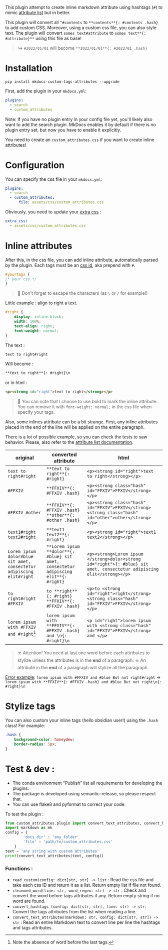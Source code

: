 This plugin attempt to create inline markdown attribute using hashtags (`#`) to mimic [attribute list](https://python-markdown.github.io/extensions/attr_list/) but in better.

This plugin will convert all `"#contents` to `**contents**{: #contents .hash}` to add custom CSS. Moreover, using a custom css file, you can also style text. The plugin will convert `somes text#attribute` to `somes text**{: #attribute}**` using this file as base!

> ↪️ `#2022/01/01` will become `**2022/01/01**{: #2022/01 .hash}`

# Installation

`pip install mkdocs-custom-tags-attributes --upgrade`

First, add the plugin in your `mkdocs.yml`:

```yml
plugins:
  - search
  - custom_attributes
```
Note: If you have no plugin entry in your config file yet, you'll likely also want to add the search plugin. MkDocs enables it by default if there is no plugin entry set, but now you have to enable it explicitly.

You need to create an `custom_attributes.css` if you want to create inline attributes!

# Configuration

You can specify the css file in your `mkdocs.yml`:
```yaml
plugins:
  - search
  - custom_attributes:
      file: assets/css/custom_attributes.css
```

Obviously, you need to update your [extra css](https://www.mkdocs.org/user-guide/configuration/#extra_css) :

```yaml
extra_css:
  - assets/css/custom_attributes.css
```

# Inline attributes

After this, in the css file, you can add inline attribute, automatically parsed by the plugin. Each tags must be an [css id](https://developer.mozilla.org/en-US/docs/Web/CSS/ID_selectors), aka prepend with `#`.

```css
#yourtags {
/* your css */
}
```

> 💭 Don't forget to escape the characters (as `\` or `/` for example!)

Little example : align to right a text. 

```css
#right {
    display: inline-block;
    width: 100%;
    text-align: right;
    font-weight: normal;
}
```

The text : 
```markdown
text to right#right
```
Will become :
```markdown
**text to right**{: #right}\n
```
or in html : 
```html
<p><strong id="right">text to right</strong></p>
```

> 💭 You can note that I choose to use bold to mark the inline attribute. You can remove it with `font-weight: normal;` in the css file when specify your tags.

Also, some inlines attribute can be a bit strange. 
First, any inline attributes placed in the end of the line will be applied on the entire paragraph. 

There is a lot of possible example, so you can check the tests to saw behavior. Please, also refer to the [attribute list documentation](https://python-markdown.github.io/extensions/attr_list/).

| original                                                             | converted attribute                                                                  | html                                                                                                                 |
|----------------------------------------------------------------------|--------------------------------------------------------------------------------------|----------------------------------------------------------------------------------------------------------------------|
| `text to right#right`                                                | `**text to right**{: #right}`                                                        | `<p><strong id="right">text to right</strong></p>`                                                                   |
| `#FFXIV`                                                             | `**FFXIV**{: #FFXIV .hash}`                                                          | `<p><strong class="hash" id="FFXIV">FFXIV</strong></p>`                                                              |
| `#FFXIV #other`                                                      | `**FFXIV**{: #FFXIV .hash} **other**{: #other .hash}`                                | `<p><strong class="hash" id="FFXIV">FFXIV</strong> <strong class="hash" id="other">other</strong></p>`               |
| `text1#right text2#right`                                            | `**text1 text2**{: #right}`                                                          | `<p><strong id="right">text1 text2</strong></p>`                                                                     |
| `Lorem ipsum dolor#blue sit amet, consectetur adipiscing elit#right` | `**Lorem ipsum **dolor**{: #blue} sit amet, consectetur adipiscing elit**{: #right}` | `<p><strong>Lorem ipsum </strong>dolor<strong id="right">{: #blue} sit amet, consectetur adipiscing elit</strong></p>` |
| `to right#right #FFXIV`                                              | `to **right**{: #right} **FFXIV**{: #FFXIV .hash}`                                   | `<p>to <strong id="right">right</strong> <strong class="hash" id="FFXIV">FFXIV</strong></p>`                         |
| `lorem ipsum with #FFXIV and #right`[^1]                             | `lorem ipsum with **FFXIV**{: #FFXIV .hash} and \n{: #right}\n`                        | `<p id="right">lorem ipsum with <strong class="hash" id="FFXIV">FFXIV</strong> and </p>`                         |

[^1]: Note the absence of word before the last tags. 

> ☣️ Attention! You need at last one word before each attributes to stylize unless the attributes is in the **end** of a paragraph. 
> ☣️ An attribute in the **end** of a paragraph will stylize all the paragraph. 

<u>Error example</u>:
`lorem ipsum with #FFXIV and #blue But not right#right` -> `lorem ipsum with **FFXIV**{: #FFXIV .hash} and #blue But not right\n{: #right}\n`

# Stylize tags

You can also custom your inline tags (hello obsidian user!) using the `.hash` class!
For example:
```css
.hash {
    background-color: honeydew;
    border-radius: 5px;
}
```

# Test & dev :
- The conda environment "Publish" list all requirements for developing the plugins. 
- The package is developed using semantic-release, so please respect that.
- You can use flake8 and pyformat to correct your code.

To test the plugin : 
```python
from custom_attributes.plugin import convert_text_attributes, convert_hashtags
import markdown as mk
config = {
        'docs_dir' : 'any_folder'
        'file' : 'path/to/custom_attributes.css'
    }
text = 'any string with custom attributes'
print(convert_text_attributes(text, config))
```

### Functions : 
- `read_custom(config: dict[str, str] -> list` : Read the css file and take each css ID and return it as a list. Return empty list if file not found.
- `cleanned_word(line: str, word_regex: str) -> str` : Check and convert the word before tags attributes if any. Return empty string if no word are found.
- `convert_hashtags (config: dict[str, str], line: str) -> str`: Convert the tags attributes from the list when reading a line. 
- `convert_text_attributes(markdown: str, config: dict[str, str]) -> str` : Read an entire Markdown text to convert line per line the hashtags and tags attributes.


